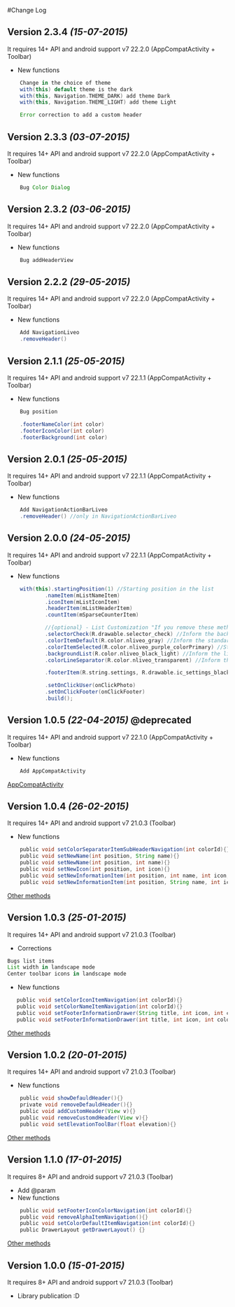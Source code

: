 #Change Log

Version 2.3.4 *(15-07-2015)*
----------------------------
It requires 14+ API and android support v7 22.2.0 (AppCompatActivity + Toolbar)

* New functions
```groovy
    Change in the choice of theme
    with(this) default theme is the dark
    with(this, Navigation.THEME_DARK) add theme Dark
    with(this, Navigation.THEME_LIGHT) add theme Light

    Error correction to add a custom header
```

Version 2.3.3 *(03-07-2015)*
----------------------------
It requires 14+ API and android support v7 22.2.0 (AppCompatActivity + Toolbar)

* New functions
```groovy
    Bug Color Dialog
```

Version 2.3.2 *(03-06-2015)*
----------------------------
It requires 14+ API and android support v7 22.2.0 (AppCompatActivity + Toolbar)

* New functions
```groovy
    Bug addHeaderView
```


Version 2.2.2 *(29-05-2015)*
----------------------------
It requires 14+ API and android support v7 22.2.0 (AppCompatActivity + Toolbar)

* New functions
```groovy
    Add NavigationLiveo
    .removeHeader()
```

Version 2.1.1 *(25-05-2015)*
----------------------------
It requires 14+ API and android support v7 22.1.1 (AppCompatActivity + Toolbar)

* New functions
```groovy
    Bug position

    .footerNameColor(int color)
    .footerIconColor(int color)
    .footerBackground(int color)
```


Version 2.0.1 *(25-05-2015)*
----------------------------
It requires 14+ API and android support v7 22.1.1 (AppCompatActivity + Toolbar)

* New functions
```groovy
    Add NavigationActionBarLiveo
    .removeHeader() //only in NavigationActionBarLiveo
```

Version 2.0.0 *(24-05-2015)*
----------------------------
It requires 14+ API and android support v7 22.1.1 (AppCompatActivity + Toolbar)

* New functions
```groovy
    with(this).startingPosition(1) //Starting position in the list
            .nameItem(mListNameItem)
            .iconItem(mListIconItem)
            .headerItem(mListHeaderItem)
            .countItem(mSparseCounterItem)

            //{optional} - List Customization "If you remove these methods and the list will take his white standard color"
            .selectorCheck(R.drawable.selector_check) //Inform the background of the selected item color
            .colorItemDefault(R.color.nliveo_gray) //Inform the standard color name, icon and counter
            .colorItemSelected(R.color.nliveo_purple_colorPrimary) //State the name of the color, icon and meter when it is selected
            .backgroundList(R.color.nliveo_black_light) //Inform the list of background color
            .colorLineSeparator(R.color.nliveo_transparent) //Inform the color of the subheader line

            .footerItem(R.string.settings, R.drawable.ic_settings_black_24dp)

            .setOnClickUser(onClickPhoto)
            .setOnClickFooter(onClickFooter)
            .build();
```

Version 1.0.5 *(22-04-2015)* @deprecated
----------------------------
It requires 14+ API and android support v7 22.1.0 (AppCompatActivity + Toolbar)

* New functions
```groovy
    Add AppCompatActivity
```
<a href="http://android-developers.blogspot.com.br/2015/04/android-support-library-221.html?m=1" target="_blank">AppCompatActivity</a> <br>


Version 1.0.4 *(26-02-2015)*
----------------------------
It requires 14+ API and android support v7 21.0.3 (Toolbar)

* New functions
```groovy
    public void setColorSeparatorItemSubHeaderNavigation(int colorId){}
    public void setNewName(int position, String name){}
    public void setNewName(int position, int name){}
    public void setNewIcon(int position, int icon){}
    public void setNewInformationItem(int position, int name, int icon, int counter){}
    public void setNewInformationItem(int position, String name, int icon, int counter){}
```
<a href="https://gist.github.com/rudsonlive/759a2c554a5d34d8dd05" target="_blank">Other methods</a> <br>


Version 1.0.3 *(25-01-2015)*
----------------------------
It requires 14+ API and android support v7 21.0.3 (Toolbar)

* Corrections
```groovy
Bugs list items
List width in landscape mode
Center toolbar icons in landscape mode
```
* New functions
```groovy
   public void setColorIconItemNavigation(int colorId){}
   public void setColorNameItemNavigation(int colorId){}
   public void setFooterInformationDrawer(String title, int icon, int colorName, int colorIcon){}
   public void setFooterInformationDrawer(int title, int icon, int colorName, int colorIcon){}
```
<a href="https://gist.github.com/rudsonlive/759a2c554a5d34d8dd05" target="_blank">Other methods</a> <br>

Version 1.0.2 *(20-01-2015)*
----------------------------
It requires 14+ API and android support v7 21.0.3 (Toolbar)

* New functions
```groovy
    public void showDefauldHeader(){}
    private void removeDefauldHeader(){}
    public void addCustomHeader(View v){}
    public void removeCustomdHeader(View v){}
    public void setElevationToolBar(float elevation){}
```
<a href="https://gist.github.com/rudsonlive/759a2c554a5d34d8dd05" target="_blank">Other methods</a> <br>

Version 1.1.0 *(17-01-2015)*
----------------------------
It requires 8+ API and android support v7 21.0.3 (Toolbar)

* Add @param
* New functions
```groovy
    public void setFooterIconColorNavigation(int colorId){}
    public void removeAlphaItemNavigation(){}
    public void setColorDefaultItemNavigation(int colorId){}
    public DrawerLayout getDrawerLayout() {}
```
<a href="https://gist.github.com/rudsonlive/759a2c554a5d34d8dd05" target="_blank">Other methods</a> <br>

Version 1.0.0 *(15-01-2015)*
----------------------------
It requires 8+ API and android support v7 21.0.3 (Toolbar)

* Library publication :D
